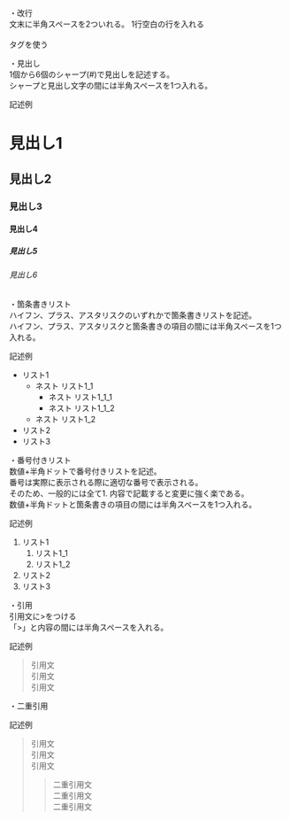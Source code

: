 ・改行  
文末に半角スペースを2ついれる。
1行空白の行を入れる  
<br>タグを使う  

・見出し  
1個から6個のシャープ(#)で見出しを記述する。  
シャープと見出し文字の間には半角スペースを1つ入れる。  

記述例
# 見出し1
## 見出し2
### 見出し3
#### 見出し4
##### 見出し5
###### 見出し6

・箇条書きリスト  
ハイフン、プラス、アスタリスクのいずれかで箇条書きリストを記述。  
ハイフン、プラス、アスタリスクと箇条書きの項目の間には半角スペースを1つ入れる。  

記述例
- リスト1
    - ネスト リスト1_1
        - ネスト リスト1_1_1
        - ネスト リスト1_1_2
    - ネスト リスト1_2
- リスト2
- リスト3

・番号付きリスト  
数値+半角ドットで番号付きリストを記述。  
番号は実際に表示される際に適切な番号で表示される。  
そのため、一般的には全て1. 内容で記載すると変更に強く楽である。  
数値+半角ドットと箇条書きの項目の間には半角スペースを1つ入れる。  

記述例
1. リスト1
    1. リスト1_1
    1. リスト1_2
1. リスト2
1. リスト3 

・引用  
引用文に>をつける  
「>」と内容の間には半角スペースを入れる。  

記述例
> 引用文  
> 引用文  
> 引用文  

・二重引用  

記述例  
> 引用文  
> 引用文   
> 引用文   
>> 二重引用文  
>> 二重引用文  
>> 二重引用文  



